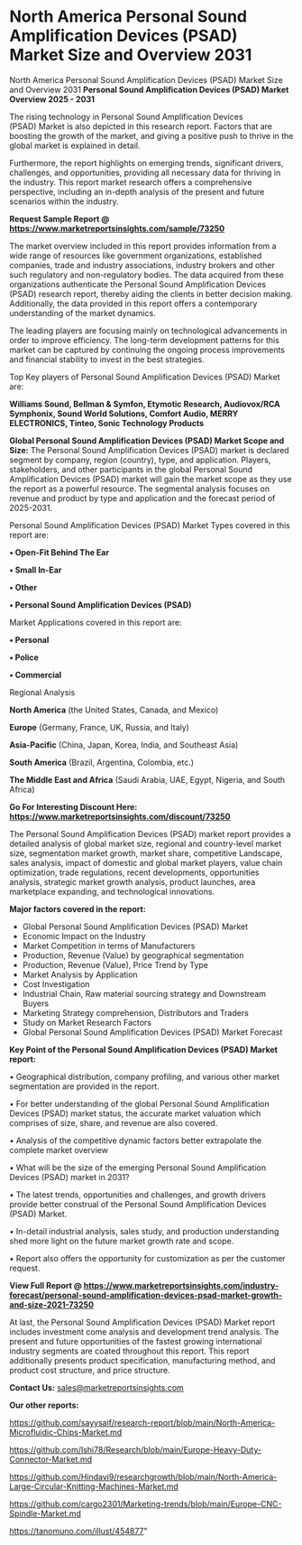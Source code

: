 # North America Personal Sound Amplification Devices (PSAD) Market Size and Overview 2031
North America Personal Sound Amplification Devices (PSAD) Market Size and Overview 2031
<Strong> Personal Sound Amplification Devices (PSAD) Market Overview 2025 - 2031</strong>

The rising technology in Personal Sound Amplification Devices (PSAD) Market is also depicted in this research report. Factors that are boosting the growth of the market, and giving a positive push to thrive in the global market is explained in detail.

Furthermore, the report highlights on emerging trends, significant drivers, challenges, and opportunities, providing all necessary data for thriving in the industry. This report market research offers a comprehensive perspective, including an in-depth analysis of the present and future scenarios within the industry.

<strong>Request Sample Report @ <a href=https://www.marketreportsinsights.com/sample/73250>https://www.marketreportsinsights.com/sample/73250</a></strong>

The market overview included in this report provides information from a wide range of resources like government organizations, established companies, trade and industry associations, industry brokers and other such regulatory and non-regulatory bodies. The data acquired from these organizations authenticate the Personal Sound Amplification Devices (PSAD) research report, thereby aiding the clients in better decision making. Additionally, the data provided in this report offers a contemporary understanding of the market dynamics.

The leading players are focusing mainly on technological advancements in order to improve efficiency. The long-term development patterns for this market can be captured by continuing the ongoing process improvements and financial stability to invest in the best strategies.

Top Key players of Personal Sound Amplification Devices (PSAD) Market are:

<strong>Williams Sound, Bellman & Symfon, Etymotic Research, Audiovox/RCA Symphonix, Sound World Solutions, Comfort Audio, MERRY ELECTRONICS, Tinteo, Sonic Technology Products</strong>

<strong><b>Global Personal Sound Amplification Devices (PSAD) Market Scope and Size:</b></strong>
The Personal Sound Amplification Devices (PSAD) market is declared segment by company, region (country), type, and application. Players, stakeholders, and other participants in the global Personal Sound Amplification Devices (PSAD) market will gain the market scope as they use the report as a powerful resource. The segmental analysis focuses on revenue and product by type and application and the forecast period of 2025-2031.

Personal Sound Amplification Devices (PSAD) Market Types covered in this report are:

<strong>• Open-Fit Behind The Ear

• Small In-Ear

• Other

• Personal Sound Amplification Devices (PSAD)</strong>

Market Applications covered in this report are:

<strong>• Personal

• Police

• Commercial</strong> 

Regional Analysis

<strong>North America</strong> (the United States, Canada, and Mexico)

<strong>Europe</strong> (Germany, France, UK, Russia, and Italy)

<strong>Asia-Pacific</strong> (China, Japan, Korea, India, and Southeast Asia)

<strong>South America</strong> (Brazil, Argentina, Colombia, etc.)

<strong>The Middle East and Africa</strong> (Saudi Arabia, UAE, Egypt, Nigeria, and South Africa)

<strong>Go For Interesting Discount Here: <a href=https://www.marketreportsinsights.com/discount/73250>https://www.marketreportsinsights.com/discount/73250</a></strong>

The Personal Sound Amplification Devices (PSAD) market report provides a detailed analysis of global market size, regional and country-level market size, segmentation market growth, market share, competitive Landscape, sales analysis, impact of domestic and global market players, value chain optimization, trade regulations, recent developments, opportunities analysis, strategic market growth analysis, product launches, area marketplace expanding, and technological innovations.

<strong><b>Major factors covered in the report:</b></strong>
<ul>
  <li>Global Personal Sound Amplification Devices (PSAD) Market </li>
  <li>Economic Impact on the Industry</li>
  <li>Market Competition in terms of Manufacturers</li>
  <li>Production, Revenue (Value) by geographical segmentation</li>
  <li>Production, Revenue (Value), Price Trend by Type</li>
  <li>Market Analysis by Application</li>
  <li>Cost Investigation</li>
  <li>Industrial Chain, Raw material sourcing strategy and Downstream Buyers</li>
  <li>Marketing Strategy comprehension, Distributors and Traders</li>
  <li>Study on Market Research Factors</li>
  <li>Global Personal Sound Amplification Devices (PSAD) Market Forecast</li>
</ul>

<strong><b>Key Point of the Personal Sound Amplification Devices (PSAD) Market report:</b></strong>

• Geographical distribution, company profiling, and various other market segmentation are provided in the report.

• For better understanding of the global Personal Sound Amplification Devices (PSAD) market status, the accurate market valuation which comprises of size, share, and revenue are also covered.

• Analysis of the competitive dynamic factors better extrapolate the complete market overview

• What will be the size of the emerging Personal Sound Amplification Devices (PSAD) market in 2031?

• The latest trends, opportunities and challenges, and growth drivers provide better construal of the Personal Sound Amplification Devices (PSAD) Market.

• In-detail industrial analysis, sales study, and production understanding shed more light on the future market growth rate and scope.

• Report also offers the opportunity for customization as per the customer request.

<strong><b>View Full Report @ <a href=https://www.marketreportsinsights.com/industry-forecast/personal-sound-amplification-devices-psad-market-growth-and-size-2021-73250>https://www.marketreportsinsights.com/industry-forecast/personal-sound-amplification-devices-psad-market-growth-and-size-2021-73250</a></b></strong>


At last, the Personal Sound Amplification Devices (PSAD) Market report includes investment come analysis and development trend analysis. The present and future opportunities of the fastest growing international industry segments are coated throughout this report. This report additionally presents product specification, manufacturing method, and product cost structure, and price structure.

<strong>Contact Us:</strong>
sales@marketreportsinsights.com

<strong>Our other reports:</strong>

<a href=https://github.com/sayysaif/research-report/blob/main/North-America-Microfluidic-Chips-Market.md>https://github.com/sayysaif/research-report/blob/main/North-America-Microfluidic-Chips-Market.md</a>

<a href=https://github.com/Ishi78/Research/blob/main/Europe-Heavy-Duty-Connector-Market.md>https://github.com/Ishi78/Research/blob/main/Europe-Heavy-Duty-Connector-Market.md</a>

<a href=https://github.com/Hindavi9/researchgrowth/blob/main/North-America-Large-Circular-Knitting-Machines-Market.md>https://github.com/Hindavi9/researchgrowth/blob/main/North-America-Large-Circular-Knitting-Machines-Market.md</a>

<a href=https://github.com/cargo2301/Marketing-trends/blob/main/Europe-CNC-Spindle-Market.md>https://github.com/cargo2301/Marketing-trends/blob/main/Europe-CNC-Spindle-Market.md</a>

<a href=https://tanomuno.com/illust/454877>https://tanomuno.com/illust/454877</a>"
